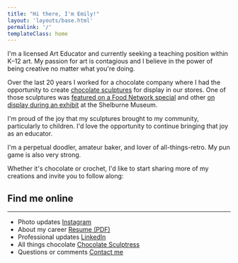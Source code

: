 ```yaml
---
title: "Hi there, I'm Emily!"
layout: 'layouts/base.html'
permalink: '/'
templateClass: home
---
```


I'm a licensed Art Educator and currently seeking a teaching position within K&#8211;12 art. My passion for art is contagious and I believe in the power of being creative no matter what you're doing.

Over the last 20 years I worked for a chocolate company where I had the opportunity to create [chocolate sculptures](https://chocolatesculptress.com) for display in our stores. One of those sculptures was [featured on a Food Network special](https://chocolatesculptress.com/sculptures/cuckoo-clock/) and other [on display during an exhibit](https://chocolatesculptress.com/sculptures/donut-shop/) at the Shelburne Museum.

I'm proud of the joy that my sculptures brought to my community, particularly to children. I'd love the opportunity to continue bringing that joy as an educator.

I'm a perpetual doodler, amateur baker, and lover of all-things-retro. My pun game is also very strong.

Whether it's chocolate or crochet, I'd like to start sharing more of my creations and invite you to follow along:

<div class="my-row goudy">
  <div class="col">
    <div class="col-section">
      <h2 class="header">Find me online</h2>
      <hr>
      <ul>
        <li class="item">
          <span>Photo updates</span>
          <span class="dots"></span>
          <span class="align-right">
            <a class="orange" href="https://www.instagram.com/MissKrakenArt/">Instagram</a>
          </span>
        </li>
        <li class="item">
          <span>About my career</span>
          <span class="dots"></span>
          <span class="align-right">
            <a class="orange" href="resume.pdf">Resume (PDF)</a>
          </span>
        </li>
        <li class="item">
          <span>Professional updates</span>
          <span class="dots"></span>
          <span class="align-right">
            <a class="orange" href="https://www.linkedin.com/in/emilywmccracken">LinkedIn</a>
          </span>
        </li>
        <li class="item">
          <span>All things chocolate</span>
          <span class="dots"></span>
          <span class="align-right">
            <a class="orange" href="https://www.chocolatesculptress.com">Chocolate Sculptress</a>
          </span>
        </li>
        <li class="item">
          <span>Questions or comments</span>
          <span class="dots"></span>
          <span class="align-right">
            <a class="orange" href="mailto:emilywjones@gmail.com">Contact me</a>
          </span>
        </li>
      </ul>
    </div>
  </div>
</div>